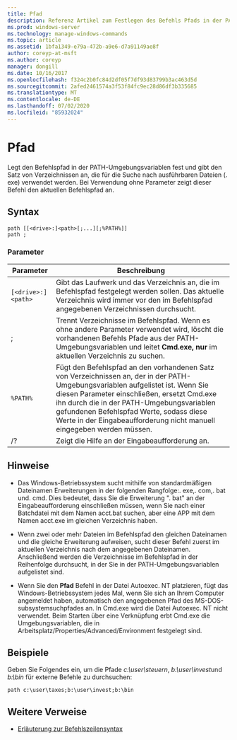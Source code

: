 ```yaml
---
title: Pfad
description: Referenz Artikel zum Festlegen des Befehls Pfads in der PATH-Umgebungsvariablen, der den Satz von Verzeichnissen angibt, die für die Suche nach ausführbaren Dateien (. exe) verwendet werden.
ms.prod: windows-server
ms.technology: manage-windows-commands
ms.topic: article
ms.assetid: 1bfa1349-e79a-472b-a9e6-d7a91149ae8f
author: coreyp-at-msft
ms.author: coreyp
manager: dongill
ms.date: 10/16/2017
ms.openlocfilehash: f324c2b0fc84d2df05f7df93d83799b3ac463d5d
ms.sourcegitcommit: 2afed2461574a3f53f84fc9ec28d86df3b335685
ms.translationtype: MT
ms.contentlocale: de-DE
ms.lasthandoff: 07/02/2020
ms.locfileid: "85932024"
---
```

# <a name="path"></a>Pfad

Legt den Befehlspfad in der PATH-Umgebungsvariablen fest und gibt den Satz von Verzeichnissen an, die für die Suche nach ausführbaren Dateien (. exe) verwendet werden. Bei Verwendung ohne Parameter zeigt dieser Befehl den aktuellen Befehlspfad an.

## <a name="syntax"></a>Syntax

```
path [[<drive>:]<path>[;...][;%PATH%]]
path ;
```

### <a name="parameters"></a>Parameter

| Parameter | Beschreibung |
|--|--|
| `[<drive>:]<path>` | Gibt das Laufwerk und das Verzeichnis an, die im Befehlspfad festgelegt werden sollen. Das aktuelle Verzeichnis wird immer vor den im Befehlspfad angegebenen Verzeichnissen durchsucht. |
| ; | Trennt Verzeichnisse im Befehlspfad. Wenn es ohne andere Parameter verwendet wird, löscht die vorhandenen Befehls Pfade aus der PATH-Umgebungsvariablen und leitet **Cmd.exe, nur** im aktuellen Verzeichnis zu suchen. |
| `%PATH%` | Fügt den Befehlspfad an den vorhandenen Satz von Verzeichnissen an, der in der PATH-Umgebungsvariablen aufgelistet ist. Wenn Sie diesen Parameter einschließen, ersetzt Cmd.exe ihn durch die in der PATH-Umgebungsvariablen gefundenen Befehlspfad Werte, sodass diese Werte in der Eingabeaufforderung nicht manuell eingegeben werden müssen. |
| /? | Zeigt die Hilfe an der Eingabeaufforderung an. |

## <a name="remarks"></a>Hinweise


- Das Windows-Betriebssystem sucht mithilfe von standardmäßigen Dateinamen Erweiterungen in der folgenden Rangfolge:. exe,. com,. bat und. cmd. Dies bedeutet, dass Sie die Erweiterung ". bat" an der Eingabeaufforderung einschließen müssen, wenn Sie nach einer Batchdatei mit dem Namen acct.bat suchen, aber eine APP mit dem Namen acct.exe im gleichen Verzeichnis haben.

- Wenn zwei oder mehr Dateien im Befehlspfad den gleichen Dateinamen und die gleiche Erweiterung aufweisen, sucht dieser Befehl zuerst im aktuellen Verzeichnis nach dem angegebenen Dateinamen. Anschließend werden die Verzeichnisse im Befehlspfad in der Reihenfolge durchsucht, in der Sie in der PATH-Umgebungsvariablen aufgelistet sind.

- Wenn Sie den **Pfad** Befehl in der Datei Autoexec. NT platzieren, fügt das Windows-Betriebssystem jedes Mal, wenn Sie sich an Ihrem Computer angemeldet haben, automatisch den angegebenen Pfad des MS-DOS-subsystemsuchpfades an. In Cmd.exe wird die Datei Autoexec. NT nicht verwendet. Beim Starten über eine Verknüpfung erbt Cmd.exe die Umgebungsvariablen, die in Arbeitsplatz/Properties/Advanced/Environment festgelegt sind.

## <a name="examples"></a>Beispiele

Geben Sie Folgendes ein, um die Pfade *c:\user\steuern*, *b:\user\invest*und *b:\bin* für externe Befehle zu durchsuchen:

```
path c:\user\taxes;b:\user\invest;b:\bin
```

## <a name="additional-references"></a>Weitere Verweise

- [Erläuterung zur Befehlszeilensyntax](command-line-syntax-key.md)
